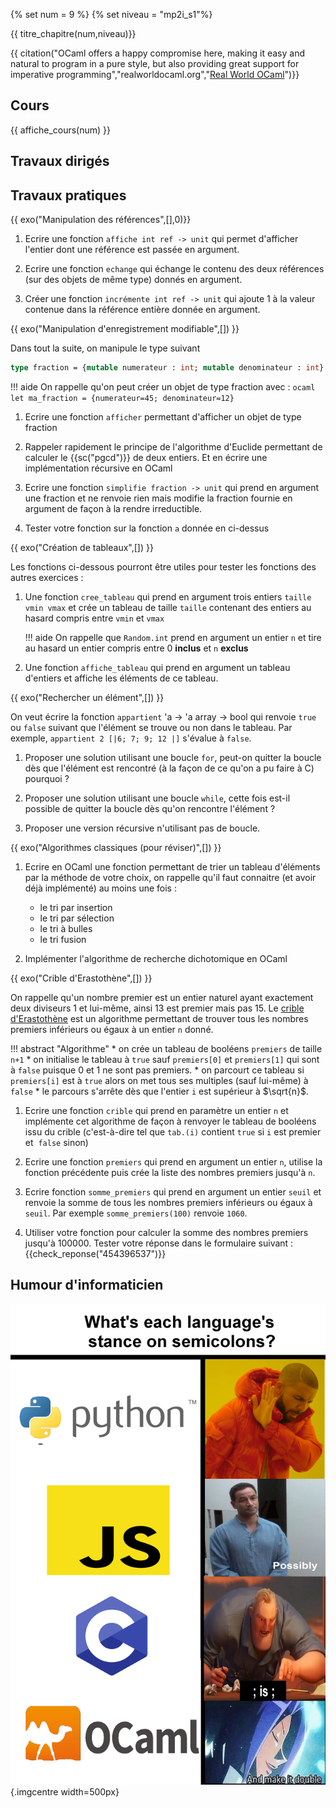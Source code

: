 {% set num = 9 %}
{% set niveau = "mp2i_s1"%}

{{ titre_chapitre(num,niveau)}}

{{ citation("OCaml offers a happy compromise here, making it easy and natural to program in a pure style, but also providing great support for imperative programming","realworldocaml.org","[Real World OCaml](https://dev.realworldocaml.org/index.html)")}}

## Cours

{{ affiche_cours(num) }}

## Travaux dirigés


## Travaux pratiques

{{ exo("Manipulation des références",[],0)}}

1. Ecrire une fonction `affiche int ref -> unit` qui permet d'afficher l'entier dont une référence est passée en argument.

2. Ecrire une fonction `echange` qui échange le contenu des deux références (sur des objets de même type) donnés en argument.

3. Créer une fonction `incrémente int ref -> unit` qui ajoute 1 à la valeur contenue dans la référence entière donnée en argument.

{{ exo("Manipulation d'enregistrement modifiable",[]) }}

Dans tout la suite, on manipule le type suivant 
```ocaml
type fraction = {mutable numerateur : int; mutable denominateur : int}

```

!!! aide
    On rappelle qu'on peut créer un objet de type fraction avec :
    ```ocaml
    let ma_fraction = {numerateur=45; denominateur=12}
    ```

1. Ecrire une fonction `afficher` permettant d'afficher un objet de type fraction

2. Rappeler rapidement le principe de l'algorithme d'Euclide permettant de calculer le {{sc("pgcd")}} de deux entiers. Et en écrire une implémentation récursive en OCaml

3. Ecrire une fonction `simplifie fraction -> unit` qui prend en argument une fraction et ne renvoie rien mais modifie la fraction fournie en argument de façon à la rendre irreductible.

4. Tester votre fonction sur la fonction `a` donnée en ci-dessus

{{ exo("Création de tableaux",[]) }}

Les fonctions ci-dessous pourront être utiles pour tester les fonctions des autres exercices :

1. Une fonction `cree_tableau` qui prend en argument trois entiers `taille vmin vmax`  et crée un tableau de taille `taille` contenant des entiers au hasard compris entre `vmin` et `vmax`

    !!! aide
        On rappelle que `Random.int` prend en argument un entier `n` et tire au hasard un entier compris entre 0 **inclus** et `n` **exclus**

2. Une fonction `affiche_tableau` qui prend en argument un tableau d'entiers et affiche les éléments de ce tableau. 

{{ exo("Rechercher un élément",[]) }}

On veut écrire la fonction `appartient` 'a -> 'a array -> bool qui renvoie `true` ou `false` suivant que l'élément se trouve ou non dans le tableau. Par exemple, `appartient 2 [|6; 7; 9; 12 |]` s'évalue à `false`.

1. Proposer une solution utilisant une boucle `for`, peut-on quitter la boucle dès que l'élément est rencontré (à la façon de ce qu'on a pu faire à C) pourquoi ?

2. Proposer une solution utilisant une boucle `while`, cette fois est-il possible de quitter la boucle dès qu'on rencontre l'élément ? 

3. Proposer une version récursive n'utilisant pas de boucle.



{{ exo("Algorithmes classiques (pour réviser)",[]) }}

1. Ecrire en OCaml une fonction permettant de trier un tableau d'éléments par la méthode de votre choix, on rappelle qu'il faut connaitre (et avoir déjà implémenté) au moins une fois :

    * le tri par insertion
    * le tri par sélection
    * le tri à bulles
    * le tri fusion

2. Implémenter l'algorithme de recherche dichotomique en OCaml

{{ exo("Crible d'Erastothène",[]) }}

On rappelle qu'un nombre premier est un entier naturel ayant exactement deux diviseurs 1 et lui-même, ainsi 13 est premier mais pas 15. Le [crible d'Erastothène](https://fr.wikipedia.org/wiki/Crible_d%27%C3%89ratosth%C3%A8ne) est un algorithme permettant de trouver tous les nombres premiers inférieurs ou égaux à un entier `n` donné. 

!!! abstract "Algorithme"
    * on crée un tableau de booléens `premiers` de taille `n+1`
    * on initialise le tableau à `true` sauf `premiers[0]` et `premiers[1]` qui sont à `false` puisque  $0$ et 1 ne sont pas premiers.
    * on parcourt ce tableau si `premiers[i]` est à `true` alors on met tous ses multiples (sauf lui-même) à `false`
    * le parcours s'arrête dès que l'entier `i` est supérieur à $\sqrt{n}$.  

1. Ecrire  une fonction `crible` qui prend en paramètre un entier `n` et implémente cet algorithme de façon à renvoyer le tableau de booléens issu du crible (c'est-à-dire tel que `tab.(i)` contient `true` si `i` est premier et  `false` sinon)

2. Ecrire une fonction `premiers` qui prend en argument un entier `n`, utilise la fonction précédente puis crée la liste des nombres premiers jusqu'à `n`.

3. Ecrire  fonction `somme_premiers` qui prend en argument un entier `seuil` et renvoie la somme de tous les nombres premiers inférieurs ou égaux à `seuil`. Par exemple `somme_premiers(100)` renvoie `1060`.

4. Utiliser votre fonction pour calculer la somme des nombres premiers jusqu'à 100000. Tester votre réponse dans le formulaire suivant : {{check_reponse("454396537")}}

## Humour d'informaticien

![semicolon](./Images/C9/semicolon.png){.imgcentre width=500px}